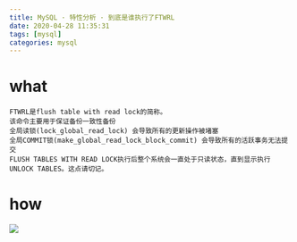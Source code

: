 ```yaml
---
title: MySQL · 特性分析 · 到底是谁执行了FTWRL
date: 2020-04-28 11:35:31
tags: [mysql]
categories: mysql
---
```


# what
    FTWRL是flush table with read lock的简称。
    该命令主要用于保证备份一致性备份 
    全局读锁(lock_global_read_lock) 会导致所有的更新操作被堵塞
    全局COMMIT锁(make_global_read_lock_block_commit) 会导致所有的活跃事务无法提交
    FLUSH TABLES WITH READ LOCK执行后整个系统会一直处于只读状态，直到显示执行UNLOCK TABLES。这点请切记。
    


# how
![](tmp.png)
